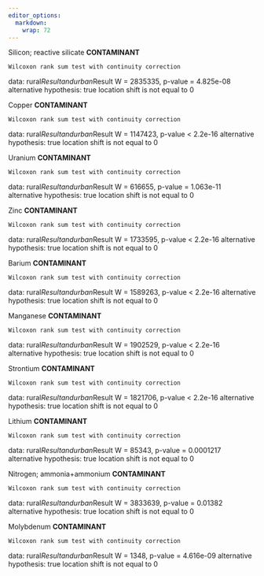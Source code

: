 ```yaml
---
editor_options: 
  markdown: 
    wrap: 72
---
```


Silicon; reactive silicate __**CONTAMINANT**__

```         
Wilcoxon rank sum test with continuity correction
```

data: rural$Result and urban$Result W = 2835335, p-value = 4.825e-08
alternative hypothesis: true location shift is not equal to 0

Copper __**CONTAMINANT**__

```         
Wilcoxon rank sum test with continuity correction
```

data: rural$Result and urban$Result W = 1147423, p-value \< 2.2e-16
alternative hypothesis: true location shift is not equal to 0

Uranium __**CONTAMINANT**__

```         
Wilcoxon rank sum test with continuity correction
```

data: rural$Result and urban$Result W = 616655, p-value = 1.063e-11
alternative hypothesis: true location shift is not equal to 0

Zinc __**CONTAMINANT**__

```         
Wilcoxon rank sum test with continuity correction
```

data: rural$Result and urban$Result W = 1733595, p-value \< 2.2e-16
alternative hypothesis: true location shift is not equal to 0

Barium __**CONTAMINANT**__

```         
Wilcoxon rank sum test with continuity correction
```

data: rural$Result and urban$Result W = 1589263, p-value \< 2.2e-16
alternative hypothesis: true location shift is not equal to 0

Manganese __**CONTAMINANT**__

```         
Wilcoxon rank sum test with continuity correction
```

data: rural$Result and urban$Result W = 1902529, p-value \< 2.2e-16
alternative hypothesis: true location shift is not equal to 0

Strontium __**CONTAMINANT**__

```         
Wilcoxon rank sum test with continuity correction
```

data: rural$Result and urban$Result W = 1821706, p-value \< 2.2e-16
alternative hypothesis: true location shift is not equal to 0

Lithium __**CONTAMINANT**__

```         
Wilcoxon rank sum test with continuity correction
```

data: rural$Result and urban$Result W = 85343, p-value = 0.0001217
alternative hypothesis: true location shift is not equal to 0

Nitrogen; ammonia+ammonium __**CONTAMINANT**__

```         
Wilcoxon rank sum test with continuity correction
```

data: rural$Result and urban$Result W = 3833639, p-value = 0.01382
alternative hypothesis: true location shift is not equal to 0

Molybdenum __**CONTAMINANT**__

```         
Wilcoxon rank sum test with continuity correction
```

data: rural$Result and urban$Result W = 1348, p-value = 4.616e-09
alternative hypothesis: true location shift is not equal to 0
